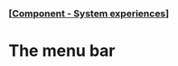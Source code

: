 ### [[Component - System experiences](./human-interface-guidelines-markdown/component/system-experiences.md)]  
  
# **The menu bar**  

